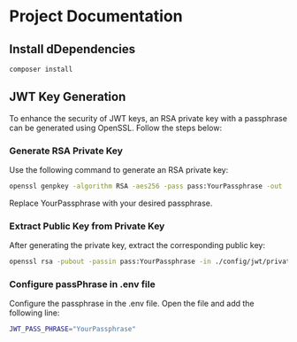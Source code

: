 # Project Documentation

## Install dDependencies

```bash
composer install
```

## JWT Key Generation

To enhance the security of JWT keys, an RSA private key with a passphrase can be generated using OpenSSL. Follow the steps below:

### Generate RSA Private Key

Use the following command to generate an RSA private key:

```bash
openssl genpkey -algorithm RSA -aes256 -pass pass:YourPassphrase -out  -out ./config/jwt/private.pem
```

Replace YourPassphrase with your desired passphrase.

### Extract Public Key from Private Key

After generating the private key, extract the corresponding public key:

```bash
openssl rsa -pubout -passin pass:YourPassphrase -in ./config/jwt/private.pem -out ./config/jwt/public.pem
```

### Configure passPhrase in .env file

Configure the passphrase in the .env file. Open the file and add the following line:

```bash
JWT_PASS_PHRASE="YourPassphrase"
```
